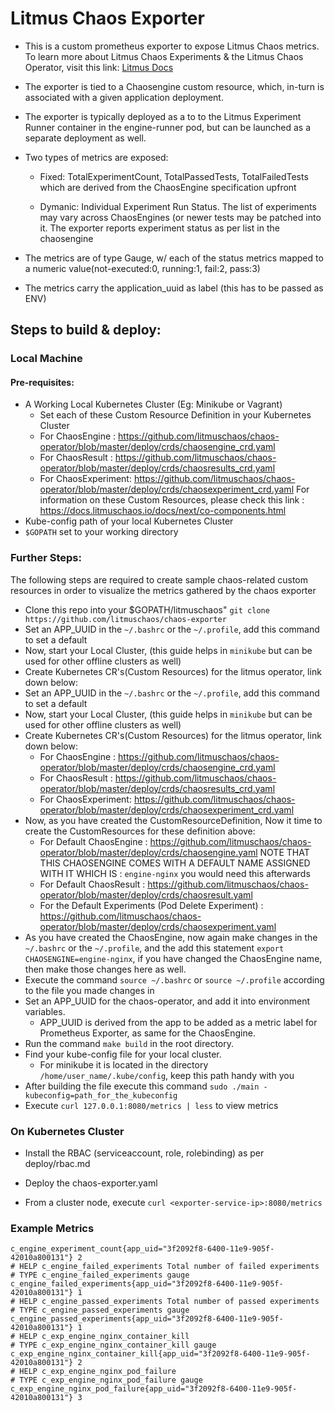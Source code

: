 # Litmus Chaos Exporter

- This is a custom prometheus exporter to expose Litmus Chaos metrics. 
  To learn more about Litmus Chaos Experiments & the Litmus Chaos Operator, 
  visit this link: [Litmus Docs](https://docs.litmuschaos.io/) 

- The exporter is tied to a Chaosengine custom resource, which, 
  in-turn is associated with a given application deployment.

- The exporter is typically deployed as a to to the Litmus Experiment
  Runner container in the engine-runner pod, but can be launched as a
  separate deployment as well. 

- Two types of metrics are exposed: 

  - Fixed: TotalExperimentCount, TotalPassedTests, TotalFailedTests which are derived 
    from the ChaosEngine specification upfront

  - Dymanic: Individual Experiment Run Status. The list of experiments may 
    vary across ChaosEngines (or newer tests may be patched into it. 
    The exporter reports experiment status as per list in the chaosengine

- The metrics are of type Gauge, w/ each of the status metrics mapped to a 
  numeric value(not-executed:0, running:1, fail:2, pass:3)

- The metrics carry the application_uuid as label (this has to be passed as ENV)
## Steps to build & deploy: 

### Local Machine 

#### Pre-requisites:

- A Working Local Kubernetes Cluster (Eg: Minikube or Vagrant)
  - Set each of these Custom Resource Definition in your Kubernetes Cluster
  - For ChaosEngine : https://github.com/litmuschaos/chaos-operator/blob/master/deploy/crds/chaosengine_crd.yaml
  - For ChaosResult : https://github.com/litmuschaos/chaos-operator/blob/master/deploy/crds/chaosresults_crd.yaml
  - For ChaosExperiment: https://github.com/litmuschaos/chaos-operator/blob/master/deploy/crds/chaosexperiment_crd.yaml
  For information on these Custom Resources, please check this link : https://docs.litmuschaos.io/docs/next/co-components.html
- Kube-config path of your local Kubernetes Cluster
- `$GOPATH` set to your working directory

### Further Steps: 

The following steps are required to create sample chaos-related custom resources in order to visualize the metrics gathered by the chaos exporter

- Clone this repo into your $GOPATH/litmuschaos"
  `git clone https://github.com/litmuschaos/chaos-exporter`
- Set an APP_UUID in the `~/.bashrc` or the `~/.profile`, add this command to set a default
- Now, start your Local Cluster, (this guide helps in `minikube` but can be used for other offline clusters as well)
- Create Kubernetes CR's(Custom Resources) for the litmus operator, link down below:
- Set an APP_UUID in the `~/.bashrc` or the `~/.profile`, add this command to set a default
- Now, start your Local Cluster, (this guide helps in `minikube` but can be used for other offline clusters as well)
- Create Kubernetes CR's(Custom Resources) for the litmus operator, link down below:
  - For ChaosEngine : https://github.com/litmuschaos/chaos-operator/blob/master/deploy/crds/chaosengine_crd.yaml
  - For ChaosResult : https://github.com/litmuschaos/chaos-operator/blob/master/deploy/crds/chaosresults_crd.yaml
  - For ChaosExperiment: https://github.com/litmuschaos/chaos-operator/blob/master/deploy/crds/chaosexperiment_crd.yaml
- Now, as you have created the CustomResourceDefinition, Now it time to create the CustomResources for these definition above:
  - For Default ChaosEngine : https://github.com/litmuschaos/chaos-operator/blob/master/deploy/crds/chaosengine.yaml
    NOTE THAT THIS CHAOSENGINE COMES WITH A DEFAULT NAME ASSIGNED WITH IT WHICH IS : `engine-nginx`  you would need this afterwards
  - For Default ChaosResult : https://github.com/litmuschaos/chaos-operator/blob/master/deploy/crds/chaosresult.yaml
  - For the Default Experiments (Pod Delete Experiment) : https://github.com/litmuschaos/chaos-operator/blob/master/deploy/crds/chaosexperiment.yaml
- As you have created the ChaosEngine, now again make changes in the `~/.bashrc` or the `~/.profile`, and the add this statement `export CHAOSENGINE=engine-nginx`, if you have changed the ChaosEngine name, then make those changes here as well.
- Execute the command `source ~/.bashrc` or `source ~/.profile` according to the file you made changes in
- Set an APP_UUID for the chaos-operator, and add it into environment variables.
  - APP_UUID is derived from the app to be added as a metric label for Prometheus Exporter, as same for the ChaosEngine.
- Run the command `make build` in the root directory.
- Find your kube-config file for your local cluster.
  - For minikube it is located in the directory `/home/user_name/.kube/config`, keep this path handy with you
- After building the file execute this command `sudo ./main -kubeconfig=path_for_the_kubeconfig`
- Execute `curl 127.0.0.1:8080/metrics | less` to view metrics

### On Kubernetes Cluster

- Install the RBAC (serviceaccount, role, rolebinding) as per deploy/rbac.md

- Deploy the chaos-exporter.yaml 

- From a cluster node, execute `curl <exporter-service-ip>:8080/metrics` 

### Example Metrics

```
c_engine_experiment_count{app_uid="3f2092f8-6400-11e9-905f-42010a800131"} 2
# HELP c_engine_failed_experiments Total number of failed experiments
# TYPE c_engine_failed_experiments gauge
c_engine_failed_experiments{app_uid="3f2092f8-6400-11e9-905f-42010a800131"} 1
# HELP c_engine_passed_experiments Total number of passed experiments
# TYPE c_engine_passed_experiments gauge
c_engine_passed_experiments{app_uid="3f2092f8-6400-11e9-905f-42010a800131"} 1
# HELP c_exp_engine_nginx_container_kill 
# TYPE c_exp_engine_nginx_container_kill gauge
c_exp_engine_nginx_container_kill{app_uid="3f2092f8-6400-11e9-905f-42010a800131"} 2
# HELP c_exp_engine_nginx_pod_failure 
# TYPE c_exp_engine_nginx_pod_failure gauge
c_exp_engine_nginx_pod_failure{app_uid="3f2092f8-6400-11e9-905f-42010a800131"} 3
```

